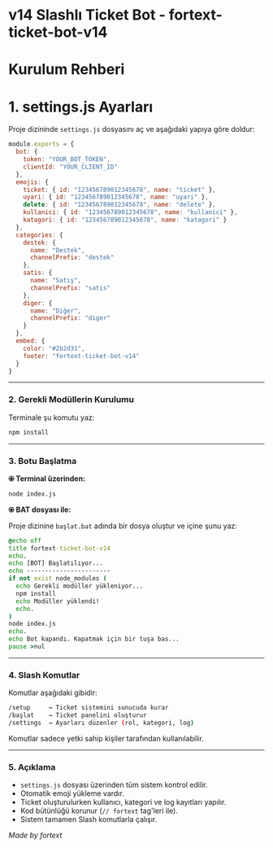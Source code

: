 # v14 Slashlı Ticket Bot - fortext-ticket-bot-v14

# Kurulum Rehberi

# 1. settings.js Ayarları

Proje dizininde `settings.js` dosyasını aç ve aşağıdaki yapıya göre doldur:

```js
module.exports = {
  bot: {
    token: "YOUR_BOT_TOKEN",
    clientId: "YOUR_CLIENT_ID"
  },
  emojis: {
    ticket: { id: "123456789012345678", name: "ticket" },
    uyari: { id: "123456789012345678", name: "uyari" },
    delete: { id: "123456789012345678", name: "delete" },
    kullanici: { id: "123456789012345678", name: "kullanici" },
    katagori: { id: "123456789012345678", name: "katagori" }
  },
  categories: {
    destek: {
      name: "Destek",
      channelPrefix: "destek"
    },
    satis: {
      name: "Satış",
      channelPrefix: "satis"
    },
    diger: {
      name: "Diğer",
      channelPrefix: "diger"
    }
  },
  embed: {
    color: "#2b2d31",
    footer: "fortext-ticket-bot-v14"
  }
}
```

---

### 2. Gerekli Modüllerin Kurulumu

Terminale şu komutu yaz:

```bash
npm install
```

---

### 3. Botu Başlatma

**⦿ Terminal üzerinden:**

```bash
node index.js
```

**⦿ BAT dosyası ile:**

Proje dizinine `başlat.bat` adında bir dosya oluştur ve içine şunu yaz:

```bat
@echo off
title fortext-ticket-bot-v14
echo.
echo [BOT] Başlatılıyor...
echo -----------------------
if not exist node_modules (
  echo Gerekli modüller yükleniyor...
  npm install
  echo Modüller yüklendi!
  echo.
)
node index.js
echo.
echo Bot kapandı. Kapatmak için bir tuşa bas...
pause >nul
```

---

### 4. Slash Komutlar

Komutlar aşağıdaki gibidir:

```bash
/setup     → Ticket sistemini sunucuda kurar  
/başlat    → Ticket panelini oluşturur  
/settings  → Ayarları düzenler (rol, kategori, log)
```

Komutlar sadece yetki sahip kişiler tarafından kullanılabilir.

---

### 5. Açıklama

- `settings.js` dosyası üzerinden tüm sistem kontrol edilir.
- Otomatik emoji yükleme vardır.
- Ticket oluşturulurken kullanıcı, kategori ve log kayıtları yapılır.
- Kod bütünlüğü korunur (`// fortext` tag'leri ile).
- Sistem tamamen Slash komutlarla çalışır.

*Made by fortext*
